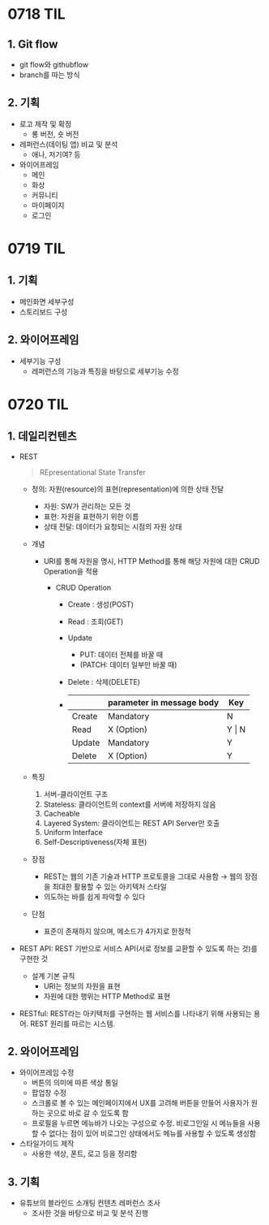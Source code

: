 # 0718 TIL

## 1. Git flow

- git flow와 githubflow
- branch를 따는 방식



## 2. 기획

- 로고 제작 및 확정
  - 롱 버전, 숏 버전
- 레퍼런스(데이팅 앱) 비교 및 분석
  - 애나, 저기여? 등
- 와이어프레임
  - 메인
  - 화상
  - 커뮤니티
  - 마이페이지
  - 로그인





# 0719 TIL

## 1. 기획

- 메인화면 세부구성
- 스토리보드 구성



## 2. 와이어프레임

- 세부기능 구성
  - 레퍼런스의 기능과 특징을 바탕으로 세부기능 수정 





# 0720 TIL

## 1. 데일리컨텐츠

- REST

  >  REpresentational State Transfer
  - 정의: 자원(resource)의 표현(representation)에 의한 상태 전달

    - 자원: SW가 관리하는 모든 것
    - 표현: 자원을 표현하기 위한 이름
    - 상태 전달: 데이터가 요청되는 시점의 자원 상태

  - 개념

    - URI를 통해 자원을 명시, HTTP Method를 통해 해당 자원에 대한 CRUD Operation을 적용

      - CRUD Operation

        - Create : 생성(POST)

        - Read : 조회(GET)

        - Update 

          - PUT: 데이터 전체를 바꿀 때
          - (PATCH: 데이터 일부만 바꿀 때)

        - Delete : 삭제(DELETE)

        - |        | parameter in message body | Key    |
          | ------ | ------------------------- | ------ |
          | Create | Mandatory                 | N      |
          | Read   | X (Option)                | Y \| N |
          | Update | Mandatory                 | Y      |
          | Delete | X (Option)                | Y      |

  - 특징

    1. 서버-클라이언트 구조
    2. Stateless: 클라이언트의 context를 서버에 저장하지 않음
    3. Cacheable
    4. Layered System: 클라이언트는 REST API Server만 호출
    5. Uniform Interface
    6. Self-Descriptiveness(자체 표현)

  - 장점

    - REST는 웹의 기존 기술과 HTTP 프로토콜을 그대로 사용함 → 웹의 장점을 최대한 활용할 수 있는 아키텍처 스타일
    - 의도하는 바를 쉽게 파악할 수 있다

  - 단점

    - 표준이 존재하지 않으며, 메소드가 4가지로 한정적

- REST API: REST 기반으로 서비스 API(서로 정보를 교환할 수 있도록 하는 것)를 구현한 것

  - 설계 기본 규칙
    - URI는 정보의 자원을 표현
    - 자원에 대한 행위는 HTTP Method로 표현

- RESTful: REST라는 아키텍처를 구현하는 웹 서비스를 나타내기 위해 사용되는 용어. REST 원리를 따르는 시스템.



## 2. 와이어프레임

- 와이어프레임 수정
  - 버튼의 의미에 따른 색상 통일
  - 팝업창 수정
  - 스크롤로 볼 수 있는 메인페이지에서 UX를 고려해 버튼을 만들어 사용자가 원하는 곳으로 바로 갈 수 있도록 함
  - 프로필을 누르면 메뉴바가 나오는 구성으로 수정. 비로그인일 시 메뉴들을 사용할 수 없다는 점이 있어 비로그인 상태에서도 메뉴를 사용할 수 있도록 생성함
- 스타일가이드 제작
  - 사용한 색상, 폰트, 로고 등을 정리함



## 3. 기획

- 유튜브의 블라인드 소개팅 컨텐츠 레퍼런스 조사
  - 조사한 것을 바탕으로 비교 및 분석 진행